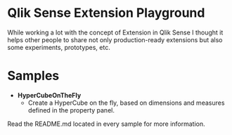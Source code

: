 # Qlik Sense Extension Playground

While working a lot with the concept of Extension in Qlik Sense I thought it helps other people to share not only production-ready extensions but also some experiments, prototypes, etc.

# Samples

* **HyperCubeOnTheFly**
	* Create a HyperCube on the fly, based on dimensions and measures defined in the property panel.


Read the README.md located in every sample for more information.

